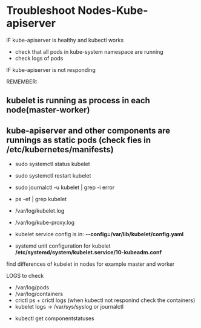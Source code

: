 # Troubleshoot Nodes-Kube-apiserver

IF kube-apiserver is healthy and kubectl works
- check that all pods in kube-system namespace are running
- check logs of pods


IF kube-apiserver is not responding

REMEMBER: 
## kubelet is running as process in each node(master-worker)
## kube-apiserver and other components are runnings as static pods (check fies in /etc/kubernetes/manifests)

- sudo systemctl status kubelet
- sudo systemctl restart kubelet
- sudo journalctl -u kubelet | grep -i error
- ps -ef | grep kubelet
- /var/log/kubelet.log
- /var/log/kube-proxy.log

- kubelet service config is in: **--config=/var/lib/kubelet/config.yaml**

- systemd unit configuration for kubelet
**/etc/systemd/system/kubelet.service/10-kubeadm.conf**

find differences of kubelet in nodes for example master and worker

LOGS to check
- /var/log/pods
- /var/log/containers
- crictl ps + crictl logs (when kubectl not responind check the containers)
- kubelet logs -> /var/sys/syslog or journalctl

* kubectl get componentstatuses
